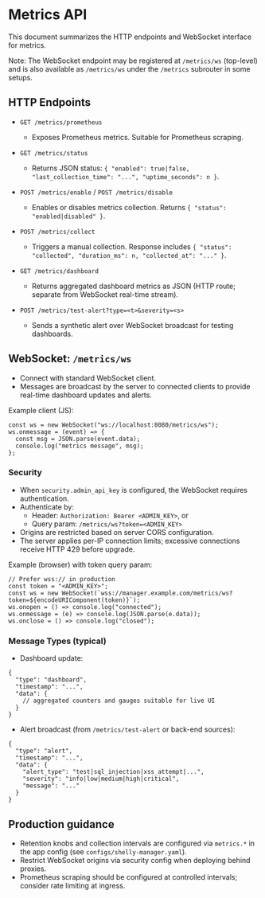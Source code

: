 # Metrics API

This document summarizes the HTTP endpoints and WebSocket interface for metrics.

Note: The WebSocket endpoint may be registered at `/metrics/ws` (top-level) and is also available as `/metrics/ws` under the `/metrics` subrouter in some setups.

## HTTP Endpoints

- `GET /metrics/prometheus`
  - Exposes Prometheus metrics. Suitable for Prometheus scraping.

- `GET /metrics/status`
  - Returns JSON status: `{ "enabled": true|false, "last_collection_time": "...", "uptime_seconds": n }`.

- `POST /metrics/enable` / `POST /metrics/disable`
  - Enables or disables metrics collection. Returns `{ "status": "enabled|disabled" }`.

- `POST /metrics/collect`
  - Triggers a manual collection. Response includes `{ "status": "collected", "duration_ms": n, "collected_at": "..." }`.

- `GET /metrics/dashboard`
  - Returns aggregated dashboard metrics as JSON (HTTP route; separate from WebSocket real-time stream).

- `POST /metrics/test-alert?type=<t>&severity=<s>`
  - Sends a synthetic alert over WebSocket broadcast for testing dashboards.

## WebSocket: `/metrics/ws`

- Connect with standard WebSocket client.
- Messages are broadcast by the server to connected clients to provide real-time dashboard updates and alerts.

Example client (JS):
```
const ws = new WebSocket("ws://localhost:8080/metrics/ws");
ws.onmessage = (event) => {
  const msg = JSON.parse(event.data);
  console.log("metrics message", msg);
};
```

### Security

- When `security.admin_api_key` is configured, the WebSocket requires authentication.
- Authenticate by:
  - Header: `Authorization: Bearer <ADMIN_KEY>`, or
  - Query param: `/metrics/ws?token=<ADMIN_KEY>`
- Origins are restricted based on server CORS configuration.
- The server applies per-IP connection limits; excessive connections receive HTTP 429 before upgrade.

Example (browser) with token query param:
```
// Prefer wss:// in production
const token = "<ADMIN_KEY>";
const ws = new WebSocket(`wss://manager.example.com/metrics/ws?token=${encodeURIComponent(token)}`);
ws.onopen = () => console.log("connected");
ws.onmessage = (e) => console.log(JSON.parse(e.data));
ws.onclose = () => console.log("closed");
```

### Message Types (typical)

- Dashboard update:
```
{
  "type": "dashboard",
  "timestamp": "...",
  "data": {
    // aggregated counters and gauges suitable for live UI
  }
}
```

- Alert broadcast (from `/metrics/test-alert` or back-end sources):
```
{
  "type": "alert",
  "timestamp": "...",
  "data": {
    "alert_type": "test|sql_injection|xss_attempt|...",
    "severity": "info|low|medium|high|critical",
    "message": "..."
  }
}
```

## Production guidance

- Retention knobs and collection intervals are configured via `metrics.*` in the app config (see `configs/shelly-manager.yaml`).
- Restrict WebSocket origins via security config when deploying behind proxies.
- Prometheus scraping should be configured at controlled intervals; consider rate limiting at ingress.
